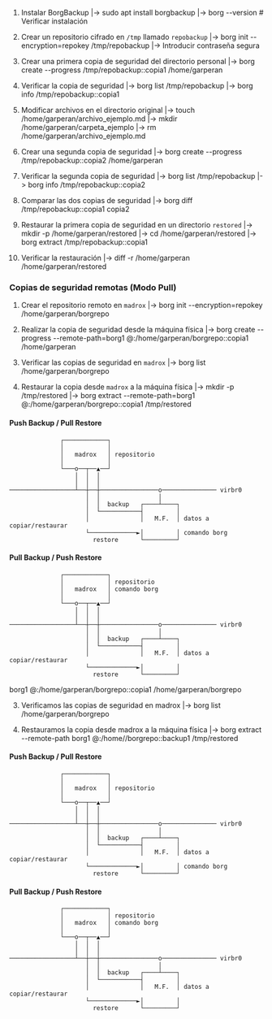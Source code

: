 1. Instalar BorgBackup
   |-> sudo apt install borgbackup
   |-> borg --version  # Verificar instalación

2. Crear un repositorio cifrado en `/tmp` llamado `repobackup`
   |-> borg init --encryption=repokey /tmp/repobackup
   |-> Introducir contraseña segura

3. Crear una primera copia de seguridad del directorio personal
   |-> borg create --progress /tmp/repobackup::copia1 /home/garperan

4. Verificar la copia de seguridad
   |-> borg list /tmp/repobackup
   |-> borg info /tmp/repobackup::copia1

5. Modificar archivos en el directorio original
   |-> touch /home/garperan/archivo_ejemplo.md
   |-> mkdir /home/garperan/carpeta_ejemplo
   |-> rm /home/garperan/archivo_ejemplo.md

6. Crear una segunda copia de seguridad
   |-> borg create --progress /tmp/repobackup::copia2 /home/garperan

7. Verificar la segunda copia de seguridad
   |-> borg list /tmp/repobackup
   |-> borg info /tmp/repobackup::copia2

8. Comparar las dos copias de seguridad
   |-> borg diff /tmp/repobackup::copia1 copia2

9. Restaurar la primera copia de seguridad en un directorio `restored`
   |-> mkdir -p /home/garperan/restored
   |-> cd /home/garperan/restored
   |-> borg extract /tmp/repobackup::copia1

10. Verificar la restauración
    |-> diff -r /home/garperan /home/garperan/restored

### Copias de seguridad remotas (Modo Pull)
1. Crear el repositorio remoto en `madrox`
   |-> borg init --encryption=repokey /home/garperan/borgrepo

2. Realizar la copia de seguridad desde la máquina física
   |-> borg create --progress --remote-path=borg1 <usuario>@<IP-de-madrox>:/home/garperan/borgrepo::copia1 /home/garperan

3. Verificar las copias de seguridad en `madrox`
   |-> borg list /home/garperan/borgrepo

4. Restaurar la copia desde `madrox` a la máquina física
   |-> mkdir -p /tmp/restored
   |-> borg extract --remote-path=borg1 <usuario>@<IP-de-madrox>:/home/garperan/borgrepo::copia1 /tmp/restored

#### Push Backup / Pull Restore

```asciiart
              ┌────────────┐
              │            │
              │   madrox   │ repositorio
              │            │
              └───o──┬──▲──┘
                  │  │  │
                  │  │  │
──────────────────┴──┼──┼────────────────o─────────────── virbr0
                     │  │                │
                     │  │  backup   ┌────┴────┐
                     │  └───────────┤         │
                     │              │   M.F.  │ datos a copiar/restaurar
                     └─────────────►│         │ comando borg
                       restore      └─────────┘
```

#### Pull Backup / Push Restore

```asciiart
              ┌────────────┐
              │            │ repositorio
              │   madrox   │ comando borg
              │            │
              └───o──┬──▲──┘
                  │  │  │
                  │  │  │
──────────────────┴──┼──┼────────────────o─────────────── virbr0
                     │  │                │
                     │  │  backup   ┌────┴────┐
                     │  └───────────┤         │
                     │              │   M.F.  │ datos a copiar/restaurar
                     └─────────────►│         │
                       restore      └─────────┘
```
borg1 <usuario>@<IP-de-madrox>:/home/garperan/borgrepo::copia1 /home/garperan/borgrepo

3. Verificamos las copias de seguridad en madrox
|-> borg list /home/garperan/borgrepo

4. Restauramos la copia desde madrox a la máquina física
|-> borg extract --remote-path borg1 <usuario>@<IP-de-madrox>:/home/<usuario>/borgrepo::backup1  /tmp/restored


#### Push Backup / Pull Restore

```asciiart
              ┌────────────┐
              │            │
              │   madrox   │ repositorio
              │            │
              └───o──┬──▲──┘
                  │  │  │
                  │  │  │
──────────────────┴──┼──┼────────────────o─────────────── virbr0
                     │  │                │
                     │  │  backup   ┌────┴────┐
                     │  └───────────┤         │
                     │              │   M.F.  │ datos a copiar/restaurar
                     └─────────────►│         │ comando borg
                       restore      └─────────┘
```

#### Pull Backup / Push Restore

```asciiart
              ┌────────────┐
              │            │ repositorio
              │   madrox   │ comando borg
              │            │
              └───o──┬──▲──┘
                  │  │  │
                  │  │  │
──────────────────┴──┼──┼────────────────o─────────────── virbr0
                     │  │                │
                     │  │  backup   ┌────┴────┐
                     │  └───────────┤         │
                     │              │   M.F.  │ datos a copiar/restaurar
                     └─────────────►│         │
                       restore      └─────────┘
```
